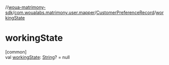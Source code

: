 //[woua-matrimony-sdk](../../../index.md)/[com.woualabs.matrimony.user.mapper](../index.md)/[CustomerPreferenceRecord](index.md)/[workingState](working-state.md)

# workingState

[common]\
val [workingState](working-state.md): [String](https://kotlinlang.org/api/latest/jvm/stdlib/kotlin/-string/index.html)? = null
